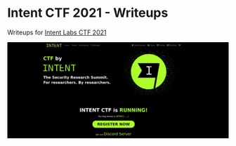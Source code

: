 # Intent CTF 2021 - Writeups 

Writeups for [Intent Labs CTF 2021](https://ctf.cyberark-labs.com/)

![ctf.JPG](images/ctf.JPG)

